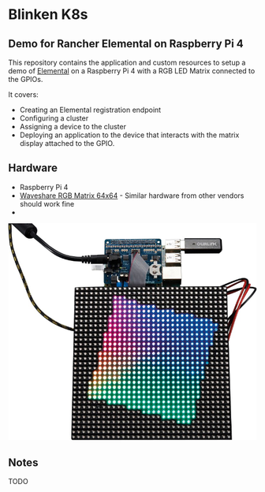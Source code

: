# Blinken K8s

## Demo for Rancher Elemental on Raspberry Pi 4

This repository contains the application and custom resources to setup a demo of [Elemental](https://elemental.docs.rancher.com/) on a Raspberry Pi 4 with a RGB LED Matrix connected to the GPIOs.

It covers:

- Creating an Elemental registration endpoint
- Configuring a cluster
- Assigning a device to the cluster
- Deploying an application to the device that interacts with the matrix display attached to the GPIO.

## Hardware

- Raspberry Pi 4
- [Waveshare RGB Matrix 64x64](https://www.waveshare.com/wiki/RGB-Matrix-P3-64x64) - Similar hardware from other vendors should work fine
- 

![Hardware Setup](images/raspi-matrix.jpg)

## Notes

TODO